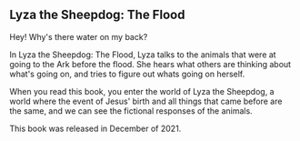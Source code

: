 ## Lyza the Sheepdog: The Flood

Hey! Why's there water on my back?  

In Lyza the Sheepdog: The Flood, Lyza talks to the animals that were at going to the Ark before the flood. She hears what others are thinking about what's going on, and tries to figure out whats going on herself.  

When you read this book, you enter the world of Lyza the Sheepdog, a world where the event of Jesus' birth and all things that came before are the same, and we can see the fictional responses of the animals.  

This book was released in December of 2021.